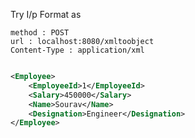 Try I/p Format as

```
method : POST
url : localhost:8080/xmltoobject
Content-Type : application/xml
```

```xml

<Employee>
	<EmployeeId>1</EmployeeId>
	<Salary>450000</Salary>
	<Name>Sourav</Name>
	<Designation>Engineer</Designation>
</Employee>

```
